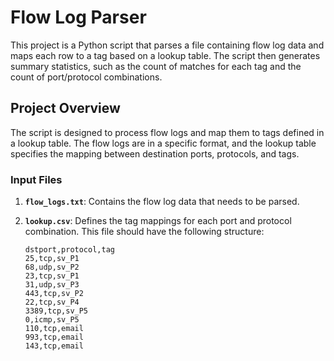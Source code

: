 # Flow Log Parser

This project is a Python script that parses a file containing flow log data and maps each row to a tag based on a lookup table. The script then generates summary statistics, such as the count of matches for each tag and the count of port/protocol combinations.

## Project Overview

The script is designed to process flow logs and map them to tags defined in a lookup table. The flow logs are in a specific format, and the lookup table specifies the mapping between destination ports, protocols, and tags.

### Input Files
1. **`flow_logs.txt`**: Contains the flow log data that needs to be parsed.
2. **`lookup.csv`**: Defines the tag mappings for each port and protocol combination. This file should have the following structure:

   ```csv
   dstport,protocol,tag
   25,tcp,sv_P1
   68,udp,sv_P2
   23,tcp,sv_P1
   31,udp,sv_P3
   443,tcp,sv_P2
   22,tcp,sv_P4
   3389,tcp,sv_P5
   0,icmp,sv_P5
   110,tcp,email
   993,tcp,email
   143,tcp,email
